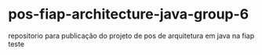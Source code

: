 # pos-fiap-architecture-java-group-6
repositorio para publicação do projeto de pos de arquitetura em java na fiap
teste